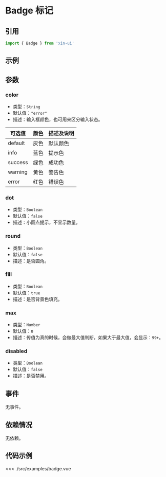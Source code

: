 # Badge 标记

## 引用
```js
import { Badge } from 'xin-ui'
```

## 示例
<example-badge/>

## 参数

### color

* 类型：`String`
* 默认值：`"error"`
* 描述：输入框颜色，也可用来区分输入状态。

| 可选值 | 颜色 | 描述及说明 |
| - | - | - |
| default | 灰色 | 默认颜色 |
| info | 蓝色 | 提示色 |
| success | 绿色 | 成功色 |
| warning | 黄色 | 警告色 |
| error | 红色 | 错误色 |

### dot

* 类型：`Boolean`
* 默认值：`false`
* 描述：小圆点提示，不显示数量。

### round

* 类型：`Boolean`
* 默认值：`false`
* 描述：是否圆角。

### fill

* 类型：`Boolean`
* 默认值：`true`
* 描述：是否背景色填充。

### max

* 类型：`Number`
* 默认值：`0`
* 描述：传值为真的时候，会做最大值判断，如果大于最大值，会显示：`99+`。

### disabled

* 类型：`Boolean`
* 默认值：`false`
* 描述：是否禁用。

## 事件

无事件。

## 依赖情况

无依赖。

## 代码示例
<<< ./src/examples/badge.vue





